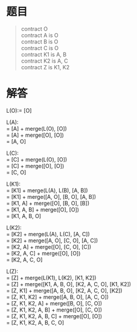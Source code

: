 # 题目
>contract O   <br /> 
>contract A is O   <br /> 
>contract B is O   <br /> 
>contract C is O   <br /> 
>contract K1 is A, B   <br /> 
>contract K2 is A, C   <br /> 
>contract Z is K1, K2   <br /> 


# 解答
L(O):= [O]

L(A):   <br />
= [A] + merge(L(O), [O])   <br /> 
= [A] + merge([O], [O])   <br /> 
= [A, O]   <br /> 
      

L(C):   <br />
= [C] + merge(L(O), [O])   <br />
= [C] + merge([O], [O])   <br />
= [C, O]   <br /> 

L(K1):   <br />
= [K1] + merge(L(A), L(B), [A, B])   <br />
= [K1] + merge([A, O], [B, O], [A, B])   <br />
= [K1, A] + merge([O], [B, O], [B])   <br />
= [K1, A, B] + merge([O], [O])   <br />
= [K1, A, B, O]   <br />

L(K2):   <br />
= [K2] + merge(L(A), L(C), [A, C])   <br />
= [K2] + merge([A, O], [C, O], [A, C])   <br />
= [K2, A] + merge([O], [C, O], [C])   <br />
= [K2, A, C] + merge([O], [O])   <br />
= [K2, A, C, O]   <br />

L(Z):   <br />
= [Z] + merge(L(K1), L(K2), [K1, K2])   <br />
= [Z] + merge([K1, A, B, O], [K2, A, C, O], [K1, K2])   <br />
= [Z, K1] + merge([A, B, O], [K2, A, C, O], [K2])   <br />
= [Z, K1, K2] + merge([A, B, O], [A, C, O])  <br />
= [Z, K1, K2, A] + merge([B, O], [C, O])  <br />
= [Z, K1, K2, A, B] + merge([O], [C, O])  <br />
= [Z, K1, K2, A, B, C] + merge([O], [O])  <br />
= [Z, K1, K2, A, B, C, O]  <br />
